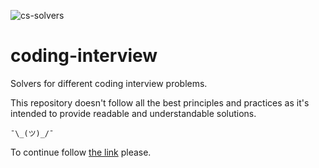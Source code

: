 ![cs-solvers](https://github.com/itdranik/coding-interview/workflows/cs-solvers/badge.svg?branch=master)

# coding-interview
Solvers for different coding interview problems.

This repository doesn't follow all the best principles and practices as it's intended to
provide readable and understandable solutions.

`¯\_(ツ)_/¯`

To continue follow [the link](./cs-solvers/README.md) please.
